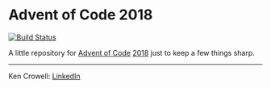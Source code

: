 # Advent of Code 2018

[![Build Status](https://travis-ci.com/oeuftete/advent-of-code.svg?branch=master)](https://travis-ci.com/oeuftete/advent-of-code)

A little repository for [Advent of Code][adventofcode] [2018][adventofcode-2018]
just to keep a few things sharp.

----

Ken Crowell: [LinkedIn][linkedin]

[adventofcode]: https://adventofcode.com/
[adventofcode-2018]: https://adventofcode.com/2018
[linkedin]: https://www.linkedin.com/in/kengcrowell
